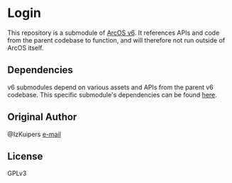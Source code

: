 # Login

This repository is a submodule of [ArcOS v6](https://github.com/IzK-ArcOS/v6). It references APIs and code from the parent codebase to function, and will therefore not run outside of ArcOS itself.

## Dependencies

v6 submodules depend on various assets and APIs from the parent v6 codebase. This specific submodule's dependencies can be found [here](./DEPS.md).

## Original Author

@IzKuipers [e-mail](mailto:izaak@arcapi.nl)

## License

GPLv3

